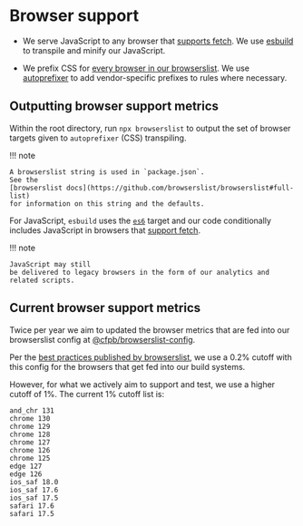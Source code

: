 # Browser support

- We serve JavaScript to any browser that
  [supports fetch](https://caniuse.com/fetch).
  We use [esbuild](https://github.com/evanw/esbuild) to transpile
  and minify our JavaScript.

- We prefix CSS for [every browser in our browserslist](https://github.com/cfpb/consumerfinance.gov/blob/main/package.json#L18).
  We use [autoprefixer](https://github.com/postcss/autoprefixer) to add
  vendor-specific prefixes to rules where necessary.

## Outputting browser support metrics

Within the root directory, run `npx browserslist` to output the set of browser
targets given to `autoprefixer` (CSS) transpiling.

!!! note

    A browserslist string is used in `package.json`.
    See the
    [browserslist docs](https://github.com/browserslist/browserslist#full-list)
    for information on this string and the defaults.

For JavaScript, `esbuild` uses the [`es6`](http://es6-features.org/) target and
our code conditionally includes JavaScript in browsers that
[support fetch](https://caniuse.com/fetch).

!!! note

    JavaScript may still
    be delivered to legacy browsers in the form of our analytics and
    related scripts.

## Current browser support metrics

Twice per year we aim to updated the browser metrics that are fed into our
browserslist config at
[@cfpb/browserslist-config](https://github.com/cfpb/cfpb-analytics/tree/main/packages/browserslist-config).

Per the [best practices published by browserslist](https://github.com/browserslist/browserslist?tab=readme-ov-file#best-practices),
we use a 0.2% cutoff with this config for the browsers
that get fed into our build systems.

However, for what we actively aim to support and test, we use a higher cutoff
of 1%. The current 1% cutoff list is:

```
and_chr 131
chrome 130
chrome 129
chrome 128
chrome 127
chrome 126
chrome 125
edge 127
edge 126
ios_saf 18.0
ios_saf 17.6
ios_saf 17.5
safari 17.6
safari 17.5
```
